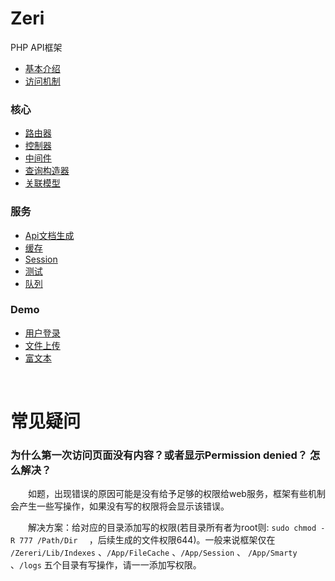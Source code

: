 # Zeri
PHP API框架

- [基本介绍](./Document/introduction.md)
- [访问机制](./Document/visit.md)



### 核心

- [路由器](./Document/route.md)
- [控制器](./Document/controller.md)
- [中间件](./Document/middleware.md)
- [查询构造器](./Document/db.md)
- [关联模型](./Document/model.md)



### 服务

- [Api文档生成](./Document/api.md)
- [缓存](./Document/cache.md)
- [Session](./Document/session.md)
- [测试](./Document/test.md)
- [队列](./Document/queue.md)


### Demo

- [用户登录](./Document/demo_login.md)
- [文件上传](./Document/demo_upload.md)
- [富文本](./Document/demo_editor.md)

<br/>

# 常见疑问

### 为什么第一次访问页面没有内容？或者显示Permission denied？ 怎么解决？

    如题，出现错误的原因可能是没有给予足够的权限给web服务，框架有些机制会产生一些写操作，如果没有写的权限将会显示该错误。

    解决方案：给对应的目录添加写的权限(若目录所有者为root则:  `sudo chmod -R 777 /Path/Dir  ` ，后续生成的文件权限644)。一般来说框架仅在 `/Zereri/Lib/Indexes` 、`/App/FileCache` 、`/App/Session`  、 `/App/Smarty` 、`/logs` 五个目录有写操作，请一一添加写权限。

<br/>

